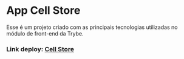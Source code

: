 # App Cell Store

Esse é um projeto criado com as principais tecnologias utilizadas no módulo de front-end da Trybe.

### Link deploy: <a href="ce-ll-store.vercel.app" targe="blank_">Cell Store</a>
